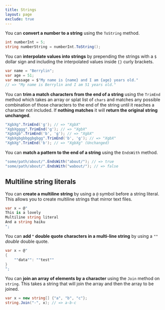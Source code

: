 ```yaml
---
title: Strings
layout: page
exclude: true
---
```


You can **convert a number to a string** using the `ToString` method.
```csharp
int numberInt = 5;
string numberString = numberInt.ToString();
```

You can **interpolate values into strings** by prepending the strings with a `$` dollar sign and including the interpolated values inside `{}` curly brackets.
```csharp
var name = "Berrylin";
var age = 51;
var message = $"My name is {name} and I am {age} years old."
// => "My name is Berrylin and I am 51 years old."
```

You can **trim a match characters from the end of a string** using the `TrimEnd` method which takes an array or splat list of `chars` and matches any possible combination of those characters to the end of the string until it reaches a character not included. If **nothing matches** it will **return the original string unchanged**.
```csharp
"XgbXg".TrimEnd('g'); // => "XgbX"
"XgbXgggg".TrimEnd('g'); // => "XgbX"
"XgbXgb".TrimEnd('b', 'g'); // => "XgbX"
"XgbXgbgbbggbgbgg".TrimEnd('b', 'g'); // => "XgbX"
"XgbXg".TrimEnd('b'); // => "XgbXg" (Unchanged)
```

You can **match a pattern to the end of a string** using the `EndsWith` method.
```csharp
"some/path/about/".EndsWith("about/"); // => true
"some/path/about/".EndsWith("wabout/"); // => false
```

## Multiline string literals

You can **create a multiline string** by using a `@` symbol before a string literal. This allows you to create multiline strings that mirror text files.
```csharp
var x = @"
This is a lovely
Multiline string literal
And a string haiku
";
```

You can **add `"` double quote characters in a multi-line string** by using a `""` *double* double quote.
```csharp
var x = @"
{
    ""data"": ""test""
}
";
```

You can **join an array of elements by a character** using the `Join` method on `string`. This takes a string that will join the array and then the array to be joined.
```csharp
var x = new string[] {"a", "b", "c"};
string.Join("-", x); // => a-b-c
```